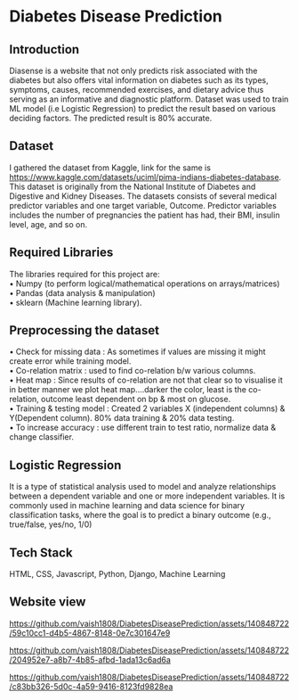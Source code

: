 # Diabetes Disease Prediction
## Introduction
Diasense is a website that not only predicts risk associated with the diabetes but also offers vital information on diabetes such as its
types, symptoms, causes, recommended exercises, and dietary advice thus serving as an informative and diagnostic
platform. Dataset was used to train ML model (i.e Logistic Regression) to predict the result based on various deciding factors. The predicted result is 80% accurate.

## Dataset
I gathered the dataset from Kaggle, link for the same is https://www.kaggle.com/datasets/uciml/pima-indians-diabetes-database. This dataset is originally from the National Institute of Diabetes and Digestive and Kidney Diseases. The datasets consists of several medical predictor variables and one target variable, Outcome. Predictor variables includes the number of pregnancies the patient has had, their BMI, insulin level, age, and so on.

## Required Libraries
The libraries required for this project are:<br>
• Numpy (to perform logical/mathematical operations on arrays/matrices)<br>
• Pandas (data analysis & manipulation)<br>
• sklearn (Machine learning library).

## Preprocessing the dataset
• Check for missing data : As sometimes if values are missing it might create error while training model. <br>
• Co-relation matrix : used to find co-relation b/w various columns. <br>
• Heat map : Since results of co-relation are not that clear so to visualise it in better manner we plot heat map....darker the color, least is the co-relation, outcome least dependent on bp & most on glucose. <br>
• Training &amp; testing model : Created 2 variables X (independent columns) &amp; Y(Dependent column). 80% data training &amp; 20% data
testing. <br>
• To increase accuracy : use different train to test ratio, normalize data
&amp; change classifier.

## Logistic Regression
It is a type of statistical analysis used to model and
analyze relationships between a dependent variable and one or more
independent variables. It is commonly used in machine learning and data
science for binary classification tasks, where the goal is to predict a
binary outcome (e.g., true/false, yes/no, 1/0)

## Tech Stack
HTML, CSS, Javascript, Python, Django, Machine Learning

## Website view
https://github.com/vaish1808/DiabetesDiseasePrediction/assets/140848722/59c10cc1-d4b5-4867-8148-0e7c301647e9

https://github.com/vaish1808/DiabetesDiseasePrediction/assets/140848722/204952e7-a8b7-4b85-afbd-1ada13c6ad6a


https://github.com/vaish1808/DiabetesDiseasePrediction/assets/140848722/c83bb326-5d0c-4a59-9416-8123fd9828ea




